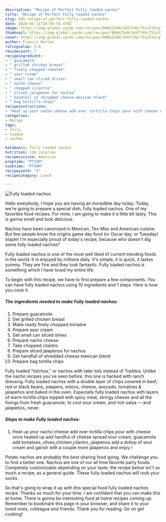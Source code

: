 ```yaml
---
description: "Recipe of Perfect Fully loaded nachos"
title: "Recipe of Perfect Fully loaded nachos"
slug: 695-recipe-of-perfect-fully-loaded-nachos
date: 2020-05-11T10:54:54.470Z
image: https://img-global.cpcdn.com/recipes/906622e0c3d4774b/751x532cq70/fully-loaded-nachos-recipe-main-photo.jpg
thumbnail: https://img-global.cpcdn.com/recipes/906622e0c3d4774b/751x532cq70/fully-loaded-nachos-recipe-main-photo.jpg
cover: https://img-global.cpcdn.com/recipes/906622e0c3d4774b/751x532cq70/fully-loaded-nachos-recipe-main-photo.jpg
author: Francis Burton
ratingvalue: 3.8
reviewcount: 7
recipeingredient:
- " guacamole"
- " grilled chicken breast"
- " finely chopped tomatoe"
- " sour cream"
- " small can sliced olives"
- " nacho cheese"
- " chopped cilantro"
- " sliced jalapenos for nachos"
- " handfull of shredded cheese mexican blend"
- " bag tortilla chips"
recipeinstructions:
- "Heat up your nacho cheese add over tortilla chips pour with cheese once heated up add handful of cheese spread sour cream, guacamole add tomatoes, olives,chicken,cilantro, jalapenos add a dollop of sour cream and garish with a couple more jalapenos and enjoy !"
categories:
- Recipe
tags:
- fully
- loaded
- nachos

katakunci: fully loaded nachos 
nutrition: 126 calories
recipecuisine: American
preptime: "PT25M"
cooktime: "PT49M"
recipeyield: "2"
recipecategory: Lunch

---
```



![Fully loaded nachos](https://img-global.cpcdn.com/recipes/906622e0c3d4774b/751x532cq70/fully-loaded-nachos-recipe-main-photo.jpg)

Hello everybody, I hope you are having an incredible day today. Today, we're going to prepare a special dish, fully loaded nachos. One of my favorites food recipes. For mine, I am going to make it a little bit tasty. This is gonna smell and look delicious.

Nachos have been canonized in Mexican, Tex-Mex and American cuisine. But few people know the origins game day food (or Oscar day. or Tuesday) staple! I&#39;m especially proud of today&#39;s recipe, because who doesn&#39;t dig some fully loaded nachos?

Fully loaded nachos is one of the most well liked of current trending foods in the world. It is enjoyed by millions daily. It's simple, it is quick, it tastes yummy. They are fine and they look fantastic. Fully loaded nachos is something which I have loved my entire life.


To begin with this recipe, we have to first prepare a few components. You can have fully loaded nachos using 10 ingredients and 1 steps. Here is how you cook it.

<!--inarticleads1-->

##### The ingredients needed to make Fully loaded nachos:

1. Prepare  guacamole
1. Get  grilled chicken breast
1. Make ready  finely chopped tomatoe
1. Prepare  sour cream
1. Get  small can sliced olives
1. Prepare  nacho cheese
1. Take  chopped cilantro
1. Prepare  sliced jalapenos for nachos
1. Get  handfull of shredded cheese mexican blend
1. Prepare  bag tortilla chips


Fully loaded &#34;totchos,&#34; or nachos with tater tots instead of Tostitos. Unlike the nacho recipes you&#39;ve seen before, this one is hacked with ranch dressing. Fully loaded nachos with a double layer of chips covered in beef, red or black beans, peppers, onions, cheese, avocado, tomatoes &amp; jalapeños and baked in the oven. Especially fully loaded nachos with layers of warm tortilla chips topped with spicy meat, stringy cheese and all the fixings from fresh guacamole, to cool sour cream, and rich salsa — and jalapeños, never. 

<!--inarticleads2-->

##### Steps to make Fully loaded nachos:

1. Heat up your nacho cheese add over tortilla chips pour with cheese once heated up add handful of cheese spread sour cream, guacamole add tomatoes, olives,chicken,cilantro, jalapenos add a dollop of sour cream and garish with a couple more jalapenos and enjoy !


Potato nachos are probably the best sharing food going. We challenge you to find a better one. Nachos are one of our all time favorite party foods. Completely customizable depending on your taste, the recipe below isn&#39;t so much a recipe, as a general guide. These fully-loaded nachos will rock your socks. 

So that's going to wrap it up with this special food fully loaded nachos recipe. Thanks so much for your time. I am confident that you can make this at home. There is gonna be interesting food at home recipes coming up. Remember to bookmark this page in your browser, and share it to your loved ones, colleague and friends. Thank you for reading. Go on get cooking!
